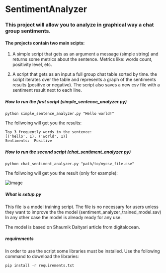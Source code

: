 # SentimentAnalyzer

### This project will allow you to analyze in graphical way a chat group sentiments.
#### The projects contain two main scipts:

1. A simple script that gets as an argument a message (simple string) and returns some metrics about the sentence.
   Metrics like: words count, positivity level, etc.
   
2. A script that gets as an input a full group chat table sorted by time. the script iterates over the table and represents a graph of the sentiments results (positive or negative). The script also saves a new csv file with a sentiment result next to each line.


##### How to run the first script (simple_sentence_analyzer.py)

```python simple_sentence_analyzer.py "Hello world!"```

The follwoing will get you the results:

```
Top 3 frequently words in the sentence:
[('hello', 1), ('world', 1)]
Sentiments:  Positive
```

##### How to run the second script (chat_sentiment_analyzer.py)

``` python chat_sentiment_analyzer.py "path/to/mycsv_file.csv" ```

The follwoing will get you the result (only for example):

![image](https://user-images.githubusercontent.com/45572842/116785229-155ff980-aaa1-11eb-917b-962f49cd2052.png)


##### What is setup.py

This file is a model training script.
The file is no necessary for users unless they want to improve the the model (sentiment_analyzer_trained_model.sav)
In any other case the model is already ready for any use.

The model is based on Shaumik Daityari article from digitalocean.

##### requirements

In order to use the script some libraries must be installed.
Use the following command to download the libraries:

```pip install -r requirements.txt```

